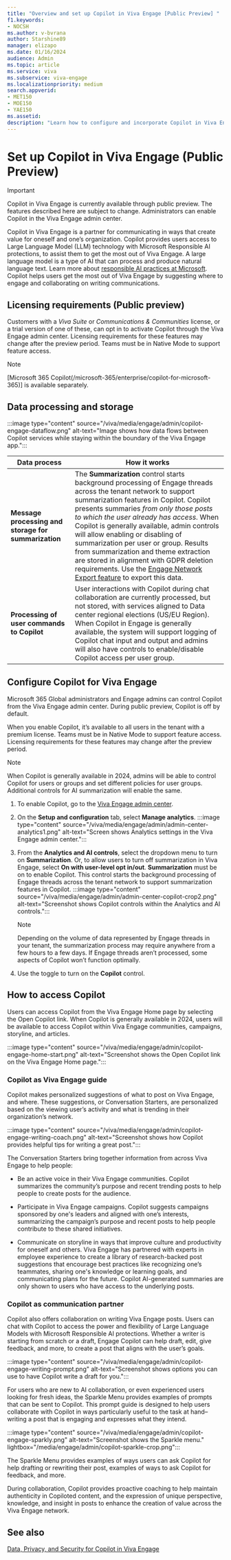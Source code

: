 ```yaml
---
title: "Overview and set up Copilot in Viva Engage [Public Preview] "
f1.keywords:
- NOCSH
ms.author: v-bvrana
author: Starshine89
manager: elizapo
ms.date: 01/16/2024
audience: Admin
ms.topic: article
ms.service: viva
ms.subservice: viva-engage
ms.localizationpriority: medium
search.appverid:
- MET150
- MOE150
- YAE150
ms.assetid: 
description: "Learn how to configure and incorporate Copilot in Viva Engage [Public Preview] into your organization"
---
```


# Set up Copilot in Viva Engage (Public Preview) 

>[!IMPORTANT]
>Copilot in Viva Engage is currently available through public preview. The features described here are subject to change. Administrators can enable Copilot in the Viva Engage admin center.

Copilot in Viva Engage is a partner for communicating in ways that create value for oneself and one’s organization. Copilot provides users access to Large Language Model (LLM) technology with Microsoft Responsible AI protections, to assist them to get the most out of Viva Engage. A large language model is a type of AI that can process and produce natural language text. Learn more about [responsible AI practices at Microsoft](/ai/responsible-ai). Copilot helps users get the most out of Viva Engage by suggesting where to engage and collaborating on writing communications.

## Licensing requirements (Public preview)

Customers with a *Viva Suite* or *Communications & Communities* license, or a trial version of one of these, can opt in to activate Copilot through the Viva Engage admin center. Licensing requirements for these features may change after the preview period. Teams must be in Native Mode to support feature access.

>[!NOTE]
>[Microsoft 365 Copilot(/microsoft-365/enterprise/copilot-for-microsoft-365)] is available separately.

## Data processing and storage 

:::image type="content" source="/viva/media/engage/admin/copilot-engage-dataflow.png" alt-text="Image shows how data flows between Copilot services while staying within the boundary of the Viva Engage app.":::

| Data process | How it works |
|---|---|
|**Message processing and storage for summarization**| The **Summarization** control starts background processing of Engage threads across the tenant network to support summarization features in Copilot. Copilot presents summaries *from only those posts to which the user already has access*. When Copilot is generally available, admin controls will allow enabling or disabling of summarization per user or group. Results from summarization and theme extraction are stored in alignment with GDPR deletion requirements. Use the [Engage Network Export feature](/viva/engage/eac-as-manage-data.md#export-tenant-data-by-date-range) to export this data. | 
|**Processing of user commands to Copilot**|User interactions with Copilot during chat collaboration are currently processed, but not stored, with services aligned to Data center regional elections (US/EU Region). When Copilot in Engage is generally available, the system will support logging of Copilot chat input and output and admins will also have controls to enable/disable Copilot access per user group.|

## Configure Copilot for Viva Engage

Microsoft 365 Global administrators and Engage admins can control Copilot from the Viva Engage admin center. During public preview, Copilot is off by default.

When you enable Copilot, it’s available to all users in the tenant with a premium license. Teams must be in Native Mode to support feature access. Licensing requirements for these features may change after the preview period.

>[!NOTE]
>When Copilot is generally available in 2024, admins will be able to control Copilot for users or groups and set different policies for user groups.  Additional controls for AI summarization will enable the same.

1.	To enable Copilot, go to the [Viva Engage admin center](/Viva/engage/eac-as-access-eac.md).
1.	On the **Setup and configuration** tab, select **Manage analytics**.
    :::image type="content" source="/viva/media/engage/admin/admin-center-analytics1.png" alt-text="Screen shows Analytics settings in the Viva Engage admin center.":::
1. From the **Analytics and AI controls**, select the dropdown menu to turn on **Summarization**. Or, to allow users to turn off summarization in Viva Engage, select **On with user-level opt in/out**.
**Summarization** must be on to enable Copilot. This control starts the background processing of Engage threads across the tenant network to support summarization features in Copilot.
    :::image type="content" source="/viva/media/engage/admin/admin-center-copilot-crop2.png" alt-text="Screenshot shows Copilot controls within the Analytics and AI controls.":::

    >[!NOTE] 
    >Depending on the volume of data represented by Engage threads in your tenant, the summarization process may require anywhere from a few hours to a few days. If Engage threads aren’t processed, some aspects of Copilot won’t function optimally.

1. Use the toggle to turn on the **Copilot** control.

## How to access Copilot

Users can access Copilot from the Viva Engage Home page by selecting the Open Copilot link. 
When Copilot is generally available in 2024, users will be available to access Copilot within Viva Engage communities, campaigns, storyline, and articles.

:::image type="content" source="/viva/media/engage/admin/copilot-engage-home-start.png" alt-text="Screenshot shows the Open Copilot link on the Viva Engage Home page.":::

### Copilot as Viva Engage guide

Copilot makes personalized suggestions of what to post on Viva Engage, and where. These suggestions, or Conversation Starters, are personalized based on the viewing user’s activity and what is trending in their organization’s network.

:::image type="content" source="/viva/media/engage/admin/copilot-engage-writing-coach.png" alt-text="Screenshot shows how Copilot provides helpful tips for writing a great post.":::

The Conversation Starters bring together information from across Viva Engage to help people:

- Be an active voice in their Viva Engage communities. Copilot summarizes the community’s purpose and recent trending posts to help people to create posts for the audience.

- Participate in Viva Engage campaigns. Copilot suggests campaigns sponsored by one's leaders and aligned with one’s interests, summarizing the campaign’s purpose and recent posts to help people contribute to these shared initiatives.

- Communicate on storyline in ways that improve culture and productivity for oneself and others. Viva Engage has partnered with experts in employee experience to create a library of research-backed post suggestions that encourage best practices like recognizing one’s teammates, sharing one's knowledge or learning goals, and communicating plans for the future.
Copilot AI-generated summaries are only shown to users who have access to the underlying posts.

### Copilot as communication partner

Copilot also offers collaboration on writing Viva Engage posts. Users can chat with Copilot to access the power and flexibility of Large Language Models with Microsoft Responsible AI protections. Whether a writer is starting from scratch or a draft, Engage Copilot can help draft, edit, give feedback, and more, to create a post that aligns with the user’s goals.

:::image type="content" source="/viva/media/engage/admin/copilot-engage-writing-prompt.png" alt-text="Screenshot shows options you can use to have Copilot write a draft for you.":::

For users who are new to AI collaboration, or even experienced users looking for fresh ideas, the Sparkle Menu provides examples of prompts that can be sent to Copilot. This prompt guide is designed to help users collaborate with Copilot in ways particularly useful to the task at hand–writing a post that is engaging and expresses what they intend.

:::image type="content" source="/viva/media/engage/admin/copilot-engage-sparkly.png" alt-text="Screenshot shows the Sparkle menu." lightbox="/media/engage/admin/copilot-sparkle-crop.png":::

The Sparkle Menu provides examples of ways users can ask Copilot for help drafting or rewriting their post, examples of ways to ask Copilot for feedback, and more.

During collaboration, Copilot provides proactive coaching to help maintain authenticity in Copiloted content, and the expression of unique perspective, knowledge, and insight in posts to enhance the creation of value across the Viva Engage network.

## See also

[Data, Privacy, and Security for Copilot in Viva Engage](/Viva/engage/manage-security-and-compliance/data-privacy-security-copilot-engage.md)

